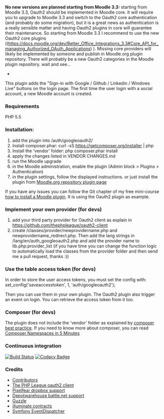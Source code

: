**No new versions are planned starting from Moodle 3.3:** starting from Moodle 3.3, Oauth2 should be implemented in Moodle core. It will require you to upgrade to Moodle 3.3 and switch to the Oauth2 core authentication (and probably do some migration), but it is a great news as authentication is a really sensible matter and having Oauth2 plugins in core will guarantee their maintenance. So starting from Moodle 3.3 I recommend to use the new Oauth2 core plugins ((https://docs.moodle.org/dev/Better_Office_Integrations_3.3#Core_API_for_managing_Authorized_OAuth_Applications) ). Missing core providers will likely be implemented by someone and publish in Moodle.org plugin repository. There will probably be a new Oauth2 categories in the Moodle plugin repository. wait and see...

-

This plugin adds the "Sign-in with Google / Github / Linkedin / Windows Live" buttons on the login page. The first time the user login with a social account, a new Moodle account is created.

### Requirements
PHP 5.5

### Installation:
1. add the plugin into /auth/googleoauth2/
2. Install composer.phar: curl -sS https://getcomposer.org/installer | php
3. Install the 'vendor' folder: php composer.phar install
4. apply the changes listed in VENDOR CHANGES.md
5. run the Moodle upgrade
6. in the Moodle administration, enable the plugin (Admin block > Plugins > Authentication)
7. in the plugin settings, follow the displayed instructions.
or just install the plugin from [Moodle.org repository plugin page](https://moodle.org/plugins/view/auth_googleoauth2)

If you have any issues you can follow the Git chapter of my free mini-course [how to install a Moodle plugin](http://bepaw-open-source-school.teachable.com/courses/how-to-install-a-plugin). It is using the Oauth2 plugin as example.

### Implement your own provider (for devs)
1. add your third party provider for Oauth2 client as explain in https://github.com/thephpleague/oauth2-client
2. create /classes/provider/newprovidername.php and newprovidername_redirect.php. Then add the lang strings in /lang/en/auth_googleoauth2.php
and add the provider name to lib.php:provider_list (if you have time you can change the function logic to automatically load the classes from the provider folder
and then send me a pull request, thanks :))

### Use the table access token (for devs)
In order to store the user access tokens, you must set the config with:
set_config('saveaccesstoken', 1, 'auth/googleoauth2');

Then you can use them in your own plugin. The Oauth2 plugin also trigger an event on login.
You can retrieve the access token from it too.

### Composer (for devs)
The plugin does not include the 'vendor' folder as explained by [composer best practice](https://getcomposer.org/doc/faqs/should-i-commit-the-dependencies-in-my-vendor-directory.md).
If you need to know more about composer, you can read [Composer Namespaces in 5 Minutes](https://jtreminio.com/2012/10/composer-namespaces-in-5-minutes/)

### Continuous integration
[![Build Status](https://travis-ci.org/rabser/moodle-auth_googleoauth2.svg?branch=master)](https://travis-ci.org/rabser/moodle-auth_googleoauth2)
[![Codacy Badge](https://www.codacy.com/project/badge/84928dc4c553414786735ba745e57c93)](https://www.codacy.com/app/jerome/moodle-auth_googleoauth2)

### Credits
* [Contributors](https://github.com/mouneyrac/auth_googleoauth2/graphs/contributors)
* [The PHP League oauth2 client](https://github.com/thephpleague/oauth2-client)
* [Pixelfear dropbox support](https://github.com/pixelfear/oauth2-dropbox)
* [Depotwarehouse battle.net support](https://github.com/tpavlek/oauth2-bnet)
* [Guzzle](http://docs.guzzlephp.org/en/latest/)
* [illuminate contracts](https://github.com/illuminate/contracts)
* [Symfony EventDispatcher](http://symfony.com/)


